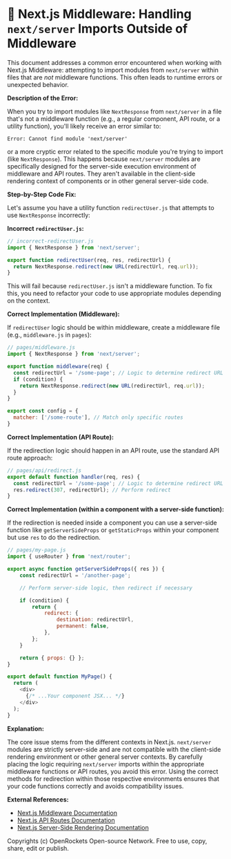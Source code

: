 # 🐞 Next.js Middleware: Handling `next/server` Imports Outside of Middleware


This document addresses a common error encountered when working with Next.js Middleware: attempting to import modules from `next/server` within files that are *not* middleware functions.  This often leads to runtime errors or unexpected behavior.

**Description of the Error:**

When you try to import modules like `NextResponse` from `next/server` in a file that's not a middleware function (e.g., a regular component, API route, or a utility function), you'll likely receive an error similar to:

```
Error: Cannot find module 'next/server'
```

or a more cryptic error related to the specific module you're trying to import (like `NextResponse`). This happens because `next/server` modules are specifically designed for the server-side execution environment of middleware and API routes. They aren't available in the client-side rendering context of components or in other general server-side code.


**Step-by-Step Code Fix:**

Let's assume you have a utility function `redirectUser.js` that attempts to use `NextResponse` incorrectly:

**Incorrect `redirectUser.js`:**

```javascript
// incorrect-redirectUser.js
import { NextResponse } from 'next/server';

export function redirectUser(req, res, redirectUrl) {
  return NextResponse.redirect(new URL(redirectUrl, req.url));
}
```

This will fail because `redirectUser.js` isn't a middleware function. To fix this, you need to refactor your code to use appropriate modules depending on the context.

**Correct Implementation (Middleware):**

If `redirectUser` logic should be within middleware, create a middleware file (e.g., `middleware.js` in `pages`):

```javascript
// pages/middleware.js
import { NextResponse } from 'next/server';

export function middleware(req) {
  const redirectUrl = '/some-page'; // Logic to determine redirect URL
  if (condition) {
    return NextResponse.redirect(new URL(redirectUrl, req.url));
  }
}

export const config = {
  matcher: ['/some-route'], // Match only specific routes
}
```

**Correct Implementation (API Route):**

If the redirection logic should happen in an API route, use the standard API route approach:

```javascript
// pages/api/redirect.js
export default function handler(req, res) {
  const redirectUrl = '/some-page'; // Logic to determine redirect URL
  res.redirect(307, redirectUrl); // Perform redirect
}
```

**Correct Implementation (within a component with a server-side function):**

If the redirection is needed inside a component you can use a server-side function like `getServerSideProps` or `getStaticProps` within your component but use `res` to do the redirection.


```javascript
// pages/my-page.js
import { useRouter } from 'next/router';

export async function getServerSideProps({ res }) {
    const redirectUrl = '/another-page';

    // Perform server-side logic, then redirect if necessary

    if (condition) {
        return {
            redirect: {
                destination: redirectUrl,
                permanent: false,
            },
        };
    }

    return { props: {} };
}

export default function MyPage() {
  return (
    <div>
      {/* ...Your component JSX... */}
    </div>
  );
}
```



**Explanation:**

The core issue stems from the different contexts in Next.js.  `next/server` modules are strictly server-side and are not compatible with the client-side rendering environment or other general server contexts.  By carefully placing the logic requiring `next/server` imports within the appropriate middleware functions or API routes, you avoid this error. Using the correct methods for redirection within those respective environments ensures that your code functions correctly and avoids compatibility issues.

**External References:**

* [Next.js Middleware Documentation](https://nextjs.org/docs/app/building-your-application/routing/middleware)
* [Next.js API Routes Documentation](https://nextjs.org/docs/api-routes/introduction)
* [Next.js Server-Side Rendering Documentation](https://nextjs.org/docs/basic-features/pages#server-side-rendering)


Copyrights (c) OpenRockets Open-source Network. Free to use, copy, share, edit or publish.

